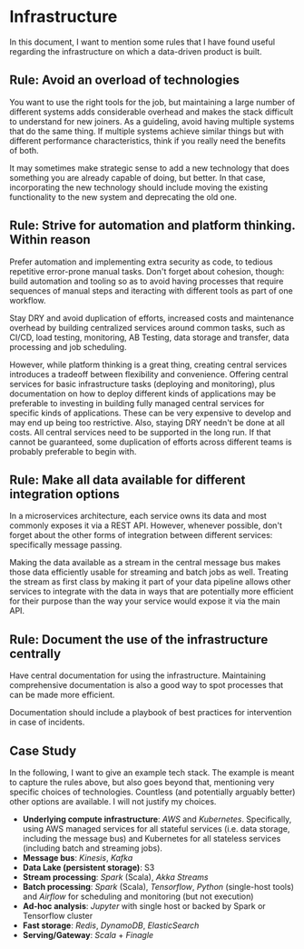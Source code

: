 # Infrastructure

In this document, I want to mention some rules that I have found useful regarding the infrastructure on which a data-driven product is built.

## Rule: Avoid an overload of technologies

You want to use the right tools for the job, but maintaining a large number of different systems adds considerable overhead and makes the stack difficult to understand for new joiners. As a guideling, avoid having multiple systems that do the same thing. If multiple systems achieve similar things but with different performance characteristics, think if you really need the benefits of both.

It may sometimes make strategic sense to add a new technology that does something you are already capable of doing, but better. In that case, incorporating the new technology should include moving the existing functionality to the new system and deprecating the old one. 

## Rule: Strive for automation and platform thinking. Within reason

Prefer automation and implementing extra security as code, to tedious repetitive error-prone manual tasks. Don't forget about cohesion, though: build automation and tooling so as to avoid having processes that require sequences of manual steps and iteracting with different tools as part of one workflow.

Stay DRY and avoid duplication of efforts, increased costs and maintenance overhead by building centralized services around common tasks, such as CI/CD, load testing, monitoring, AB Testing, data storage and transfer, data processing and job scheduling.

However, while platform thinking is a great thing, creating central services introduces a tradeoff between flexibility and convenience. Offering central services for basic infrastructure tasks (deploying and monitoring), plus documentation on how to deploy different kinds of applications may be preferable to investing in building fully managed central services for specific kinds of applications. These can be very expensive to develop and may end up being too restrictive. Also, staying DRY needn't be done at all costs. All central services need to be supported in the long run. If that cannot be guaranteed, some duplication of efforts across different teams is probably preferable to begin with.

## Rule: Make all data available for different integration options
In a microservices architecture, each service owns its data and most commonly exposes it via a REST API. However, whenever possible, don't forget about the other forms of integration between different services: specifically message passing.

Making the data available as a stream in the central message bus makes those data efficiently usable for streaming and batch jobs as well. Treating the stream as first class by making it part of your data pipeline allows other services to integrate with the data in ways that are potentially more efficient for their purpose than the way your service would expose it via the main API.

## Rule: Document the use of the infrastructure centrally

Have central documentation for using the infrastructure. Maintaining comprehensive documentation is also a good way to spot processes that can be made more efficient.

Documentation should include a playbook of best practices for intervention in case of incidents.

## Case Study

In the following, I want to give an example tech stack. The example is meant to capture the rules above, but also goes beyond that, mentioning very specific choices of technologies. Countless (and potentially arguably better) other options are available. I will not justify my choices.

* **Underlying compute infrastructure**: *AWS* and *Kubernetes*. Specifically, using AWS managed services for all stateful services (i.e. data storage, including the message bus) and Kubernetes for all stateless services (including batch and streaming jobs).
* **Message bus**: *Kinesis*, *Kafka*
* **Data Lake (persistent storage)**: S3
* **Stream processing**: *Spark* (Scala), *Akka Streams*
* **Batch processing**: *Spark* (Scala), *Tensorflow*, *Python* (single-host tools) and *Airflow* for scheduling and monitoring (but not execution)
* **Ad-hoc analysis**: *Jupyter* with single host or backed by Spark or Tensorflow cluster
* **Fast storage**: *Redis*, *DynamoDB*, *ElasticSearch*
* **Serving/Gateway**: *Scala* + *Finagle*
